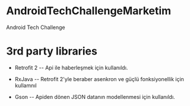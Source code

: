 # AndroidTechChallengeMarketim
Android Tech Challenge


# 3rd party libraries
* Retrofit 2 --
Api ile haberleşmek için kullanıldı.

* RxJava -- 
Retrofit 2'yle beraber asenkron ve güçlü fonksiyonellik için kullamnıl

* Gson --
Apiden dönen JSON datanın modellenmesi için kullanıldı.
